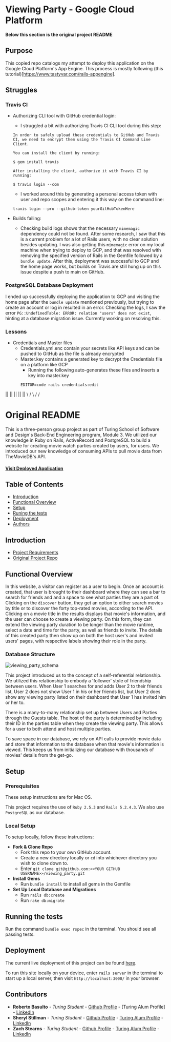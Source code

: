 # Viewing Party - Google Cloud Platform
__Below this section is the original project README__

## Purpose
This copied repo catalogs my attempt to deploy this application on the Google Cloud Platform's App Engine.  This process is mostly following (this tutorial)[https://www.tastyvar.com/rails-appengine].

## Struggles
### Travis CI
  * Authorizing CLI tool with GitHub credential login:
    * I struggled a bit with authorizing Travis CI CLI tool during this step:
    ```
    In order to safely upload these credentials to GitHub and Travis CI, we need to encrypt them using the Travis CI Command Line Client.

    You can install the client by running:

    $ gem install travis

    After installing the client, authorize it with Travis CI by running:

    $ travis login --com
    ```
    * I worked around this by generating a personal access token with user and repo scopes and entering it this way on the command line:
    ```
    travis login --pro --github-token yourGitHubTokenHere
    ```

  * Builds failing:
    * Checking build logs shows that the necessary `mimemagic` dependency could not be found.  After some research, I saw that this is a current problem for a lot of Rails users, with no clear solution besides updating.  I was also getting this `mimemagic` error on my local machine when trying to deploy to GCP, and that was resolved with removing the specified version of Rails in the Gemfile followed by a `bundle update`.  After this, deployment was successful to GCP and the home page works, but builds on Travis are still hung up on this issue despite a push to main on GitHub.


### PostgreSQL Database Deployment
I ended up successfully deploying the application to GCP and visiting the home page after the `bundle update` mentioned previously, but trying to create an account or log in resulted in an error.  Checking the logs, I saw the error `PG::UndefinedTable: ERROR: relation "users" does not exist`, hinting at a database migration issue.  Currently working on resolving this.


### Lessons

  * Credentials and Master files 
    * Credentials.yml.enc contain your secrets like API keys and can be pushed to GitHub as the file is already encrypted
    * Master.key contains a generated key to decrypt the Credentials file on a platform like GCP
      * Running the following auto-generates these files and inserts a key into master.key
      ``` 
      EDITOR=code rails credentials:edit
      ```
 
  ||
  ||
  ||
  ||
  ||
\    /
 \  /
  \/


# Original README

This is a three-person group project as part of Turing School of Software and Design's Back-End Engineering program, Module 3.  We utilized our knowledge in Ruby on Rails, ActiveRecord and PostgreSQL to build a website for creating movie watch parties created by users, for users.  We introduced our new knowledge of consuming APIs to pull movie data from TheMovieDB's API.

#### [Visit Deployed Application](https://viewing-party-13.herokuapp.com/)

## Table of Contents

  - [Introduction](#introduction)
  - [Functional Overview](#functional-overview)
  - [Setup](#setup)
  - [Runing the tests](#running-the-tests)
  - [Deployment](#deployment)
  - [Authors](#authors)

## Introduction
  * [Project Requirements](https://backend.turing.io/module3/projects/viewing_party/index)
  * [Original Project Repo](https://github.com/turingschool-examples/viewing_party)

## Functional Overview

In this website, a visitor can register as a user to begin.  Once an account is created, that user is brought to their dashboard where they can see a bar to search for friends and and a space to see what parties they are a part of.  Clicking on the `discover` button, they get an option to either search movies by title or to discover the forty top-rated movies, according to the API.  Clicking on a movie title in the results displays that movie's information, and the user can choose to create a viewing party.  On this form, they can extend the viewing party duration to be longer than the movie runtime, select a date and time for the party, as well as friends to invite.  The details of this created party then show up on both the host user's and invited users' pages, with respective labels showing their role in the party.

### Database Structure

<img src="https://i.postimg.cc/d324DsL9/Viewing-Party-DB-Schema.png" alt="viewing_party_schema">

This project introduced us to the concept of a self-referential relationship.  We utilized this relationship to embody a 'follower' style of friendship between users.  When User 1 searches for and adds User 2 to their friends list, User 2 does not show User 1 in his or her friends list, but User 2 does show any viewing party listed on their dashboard that User 1 has invited him or her to.

There is a many-to-many relationship set up between Users and Parties through the Guests table.  The host of the party is determined by including their ID in the parties table when they create the viewing party.  This allows for a user to both attend and host multiple parties.

To save space in our database, we rely on API calls to provide movie data and store that information to the database when that movie's information is viewed.  This keeps us from initializing our database with thousands of movies' details from the get-go.

## Setup

### Prerequisites

These setup instructions are for Mac OS.

This project requires the use of `Ruby 2.5.3` and `Rails 5.2.4.3`.
We also use `PostgreSQL` as our database.

### Local Setup

To setup locally, follow these instructions:
  * __Fork & Clone Repo__
    * Fork this repo to your own GitHub account.
    * Create a new directory locally or `cd` into whichever directory you wish to clone down to.
    * Enter `git clone git@github.com:<<YOUR GITHUB USERNAME>>/viewing_party.git`
  * __Install Gems__
    * Run `bundle install` to install all gems in the Gemfile
  * __Set Up Local Database and Migrations__
    * Run `rails db:create`
    * Run `rake db:migrate`

## Running the tests

Run the command `bundle exec rspec` in the terminal.  You should see all passing tests.

## Deployment

The current live deployment of this project can be found [here](https://viewing-party-13.herokuapp.com/).

To run this site locally on your device, enter `rails server` in the terminal to start up a local server, then visit `http://localhost:3000/` in your browser.

## Contributors

  - **Roberto Basulto** - *Turing Student* - [Github Profile](https://github.com/Eternal-Flame085) - [Turing Alum Profile] - [LinkedIn](https://www.linkedin.com/in/roberto-basulto-9051941b9/)
  - **Sheryl Stillman** - *Turing Student* - [Github Profile](https://github.com/stillsheryl) - [Turing Alum Profile](https://alumni.turing.io/alumni/sheryl-stillman) - [LinkedIn](https://www.linkedin.com/in/sherylstillman1/)
  - **Zach Stearns** - *Turing Student* - [Github Profile](https://github.com/Stearnzy) - [Turing Alum Profile](https://alumni.turing.io/alumni/zach-stearns) - [LinkedIn](https://www.linkedin.com/in/zach-stearns/)

